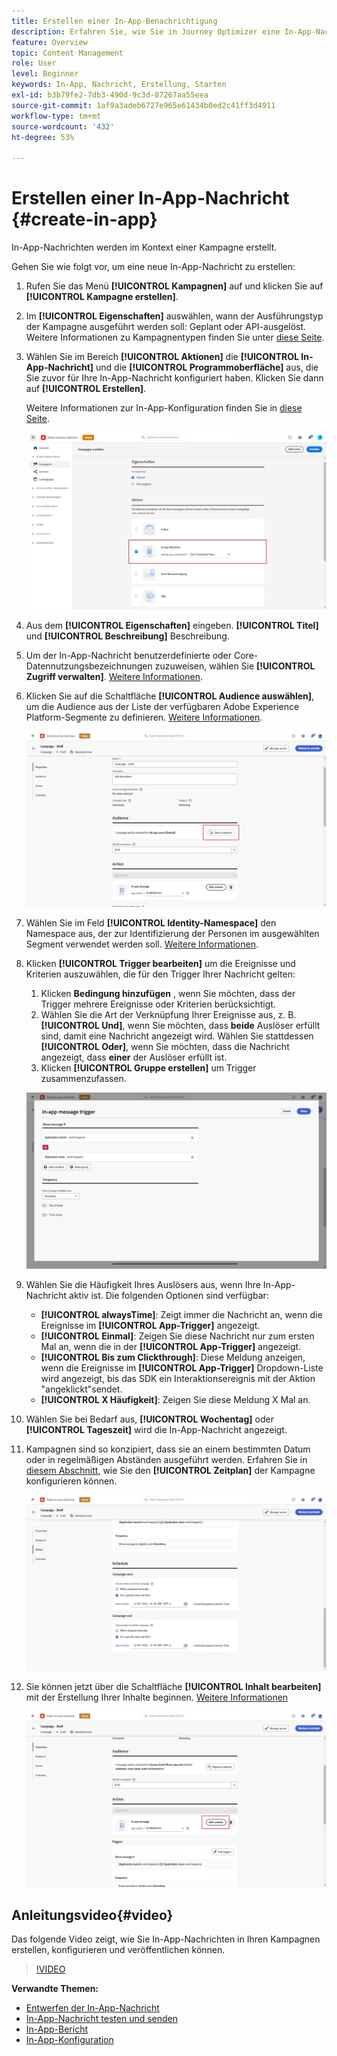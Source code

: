 ```yaml
---
title: Erstellen einer In-App-Benachrichtigung
description: Erfahren Sie, wie Sie in Journey Optimizer eine In-App-Nachricht erstellen.
feature: Overview
topic: Content Management
role: User
level: Beginner
keywords: In-App, Nachricht, Erstellung, Starten
exl-id: b3b79fe2-7db3-490d-9c3d-87267aa55eea
source-git-commit: 1af9a3adeb6727e965e61434b0ed2c41ff3d4911
workflow-type: tm+mt
source-wordcount: '432'
ht-degree: 53%

---
```


# Erstellen einer In-App-Nachricht {#create-in-app}

In-App-Nachrichten werden im Kontext einer Kampagne erstellt.

Gehen Sie wie folgt vor, um eine neue In-App-Nachricht zu erstellen:

1. Rufen Sie das Menü **[!UICONTROL Kampagnen]** auf und klicken Sie auf **[!UICONTROL Kampagne erstellen]**.

1. Im **[!UICONTROL Eigenschaften]** auswählen, wann der Ausführungstyp der Kampagne ausgeführt werden soll: Geplant oder API-ausgelöst. Weitere Informationen zu Kampagnentypen finden Sie unter [diese Seite](../campaigns/create-campaign.md#campaigntype).

1. Wählen Sie im Bereich **[!UICONTROL Aktionen]** die **[!UICONTROL In-App-Nachricht]** und die **[!UICONTROL Programmoberfläche]** aus, die Sie zuvor für Ihre In-App-Nachricht konfiguriert haben. Klicken Sie dann auf **[!UICONTROL Erstellen]**.

   Weitere Informationen zur In-App-Konfiguration finden Sie in [diese Seite](inapp-configuration.md).

   ![](assets/in_app_create_1.png)

1. Aus dem **[!UICONTROL Eigenschaften]** eingeben. **[!UICONTROL Titel]** und **[!UICONTROL Beschreibung]** Beschreibung.

1. Um der In-App-Nachricht benutzerdefinierte oder Core-Datennutzungsbezeichnungen zuzuweisen, wählen Sie **[!UICONTROL Zugriff verwalten]**. [Weitere Informationen](../administration/object-based-access.md).

1. Klicken Sie auf die Schaltfläche **[!UICONTROL Audience auswählen]**, um die Audience aus der Liste der verfügbaren Adobe Experience Platform-Segmente zu definieren. [Weitere Informationen](../segment/about-segments.md).

   ![](assets/in_app_create_2.png)

1. Wählen Sie im Feld **[!UICONTROL Identity-Namespace]** den Namespace aus, der zur Identifizierung der Personen im ausgewählten Segment verwendet werden soll. [Weitere Informationen](../event/about-creating.md#select-the-namespace).

1. Klicken **[!UICONTROL Trigger bearbeiten]** um die Ereignisse und Kriterien auszuwählen, die für den Trigger Ihrer Nachricht gelten:

   1. Klicken **Bedingung hinzufügen** , wenn Sie möchten, dass der Trigger mehrere Ereignisse oder Kriterien berücksichtigt.
   1. Wählen Sie die Art der Verknüpfung Ihrer Ereignisse aus, z. B. **[!UICONTROL Und]**, wenn Sie möchten, dass **beide** Auslöser erfüllt sind, damit eine Nachricht angezeigt wird. Wählen Sie stattdessen **[!UICONTROL Oder]**, wenn Sie möchten, dass die Nachricht angezeigt, dass **einer** der Auslöser erfüllt ist.
   1. Klicken **[!UICONTROL Gruppe erstellen]** um Trigger zusammenzufassen.

   ![](assets/in_app_create_3.png)

1. Wählen Sie die Häufigkeit Ihres Auslösers aus, wenn Ihre In-App-Nachricht aktiv ist. Die folgenden Optionen sind verfügbar:

   * **[!UICONTROL alwaysTime]**: Zeigt immer die Nachricht an, wenn die Ereignisse im **[!UICONTROL App-Trigger]** angezeigt.
   * **[!UICONTROL Einmal]**: Zeigen Sie diese Nachricht nur zum ersten Mal an, wenn die in der **[!UICONTROL App-Trigger]** angezeigt.
   * **[!UICONTROL Bis zum Clickthrough]**: Diese Meldung anzeigen, wenn die Ereignisse im **[!UICONTROL App-Trigger]** Dropdown-Liste wird angezeigt, bis das SDK ein Interaktionsereignis mit der Aktion &quot;angeklickt&quot;sendet.
   * **[!UICONTROL X Häufigkeit]**: Zeigen Sie diese Meldung X Mal an.

1. Wählen Sie bei Bedarf aus, **[!UICONTROL Wochentag]** oder **[!UICONTROL Tageszeit]** wird die In-App-Nachricht angezeigt.

1. Kampagnen sind so konzipiert, dass sie an einem bestimmten Datum oder in regelmäßigen Abständen ausgeführt werden. Erfahren Sie in [diesem Abschnitt](../campaigns/create-campaign.md#schedule), wie Sie den **[!UICONTROL Zeitplan]** der Kampagne konfigurieren können.

   ![](assets/in-app-schedule.png)

1. Sie können jetzt über die Schaltfläche **[!UICONTROL Inhalt bearbeiten]** mit der Erstellung Ihrer Inhalte beginnen. [Weitere Informationen](design-in-app.md)

   ![](assets/in_app_create_4.png)


## Anleitungsvideo{#video}

Das folgende Video zeigt, wie Sie In-App-Nachrichten in Ihren Kampagnen erstellen, konfigurieren und veröffentlichen können.

>[!VIDEO](https://video.tv.adobe.com/v/3410430?quality=12&learn=on)


**Verwandte Themen:**

* [Entwerfen der In-App-Nachricht](design-in-app.md)
* [In-App-Nachricht testen und senden](send-in-app.md)
* [In-App-Bericht](../reports/campaign-global-report.md#inapp-report)
* [In-App-Konfiguration](inapp-configuration.md)